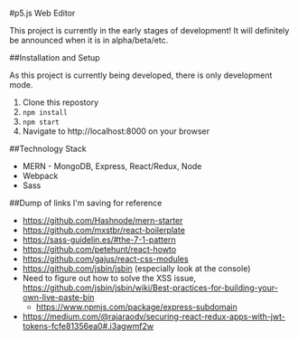 #p5.js Web Editor

This project is currently in the early stages of development! It will definitely be announced when it is in alpha/beta/etc. 

##Installation and Setup

As this project is currently being developed, there is only development mode.

1. Clone this repostory
2. `npm install`
3. `npm start`
4. Navigate to http://localhost:8000 on your browser

##Technology Stack
* MERN - MongoDB, Express, React/Redux, Node
* Webpack
* Sass

##Dump of links I'm saving for reference

* https://github.com/Hashnode/mern-starter
* https://github.com/mxstbr/react-boilerplate
* https://sass-guidelin.es/#the-7-1-pattern
* https://github.com/petehunt/react-howto
* https://github.com/gajus/react-css-modules
* https://github.com/jsbin/jsbin (especially look at the console)
* Need to figure out how to solve the XSS issue, https://github.com/jsbin/jsbin/wiki/Best-practices-for-building-your-own-live-paste-bin
	* https://www.npmjs.com/package/express-subdomain
* https://medium.com/@rajaraodv/securing-react-redux-apps-with-jwt-tokens-fcfe81356ea0#.i3agwmf2w
